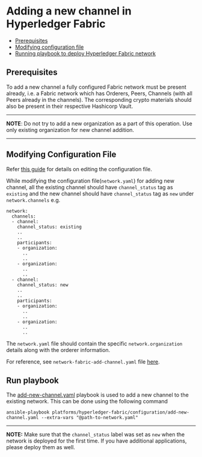 <a name = "adding-new-channel-to-existing-network-in-fabric"></a>
# Adding a new channel in Hyperledger Fabric

- [Prerequisites](#prerequisites)
- [Modifying configuration file](#create_config_file)
- [Running playbook to deploy Hyperledger Fabric network](#run_network)


<a name = "prerequisites"></a>
## Prerequisites
To add a new channel a fully configured Fabric network must be present already, i.e. a Fabric network which has Orderers, Peers, Channels (with all Peers already in the channels). The corresponding crypto materials should also be present in their respective Hashicorp Vault. 

---
**NOTE**: Do not try to add a new organization as a part of this operation. Use only existing organization for new channel addition. 

---

<a name = "create_config_file"></a>
## Modifying Configuration File

Refer [this guide](./fabric_networkyaml.md) for details on editing the configuration file.

While modifying the configuration file(`network.yaml`) for adding new channel, all the existing channel should have `channel_status` tag as `existing` and the new channel should have `channel_status` tag as `new` under `network.channels` e.g.

    network:
      channels:
      - channel:
        channel_status: existing
        ..
        ..
        participants:
        - organization:
          ..
          ..
        - organization:
          ..
          ..
      - channel:
        channel_status: new
        ..
        ..
        participants:
        - organization:
          ..
          ..
        - organization:
          ..
          ..


The `network.yaml` file should contain the specific `network.organization` details along with the orderer information.


For reference, see `network-fabric-add-channel.yaml` file [here](https://github.com/hyperledger-labs/blockchain-automation-framework/tree/master/platforms/hyperledger-fabric/configuration/samples).

<a name = "run_network"></a>
## Run playbook

The [add-new-channel.yaml](https://github.com/hyperledger-labs/blockchain-automation-framework/tree/master/platforms/shared/configuration/add-new-channel.yaml) playbook is used to add a new channel to the existing network. This can be done using the following command

```
ansible-playbook platforms/hyperledger-fabric/configuration/add-new-channel.yaml --extra-vars "@path-to-network.yaml"
```

---
**NOTE:** Make sure that the `channel_status` label was set as `new` when the network is deployed for the first time. If you have additional applications, please deploy them as well.
